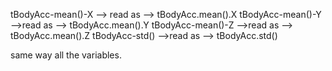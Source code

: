 tBodyAcc-mean()-X  --> read as --> tBodyAcc.mean().X
tBodyAcc-mean()-Y  -->read as -->  tBodyAcc.mean().Y
tBodyAcc-mean()-Z  -->read as -->  tBodyAcc.mean().Z
tBodyAcc-std()    -->read as -->   tBodyAcc.std()

same way all the variables. 
